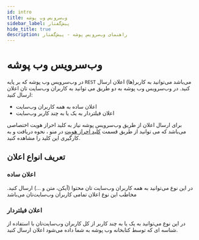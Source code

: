 ```yaml
---
id: intro
title: وب‌سرویس وب پوشه
sidebar_label: پیش‌گفتار
hide_title: true
description: راهنمای وب‌سرویس پوشه - پیش‌گفتار
---
```


# وب‌سرویس وب پوشه

در وب‌سرویس وب پوشه که بر پایه `REST` می‌باشد می‌توانید به کاربر(ها) اعلان ارسال کنید.
در وب‌سرویس وب پوشه به دو طریق می ‌توانید به کاربران وب‌سایت ‌تان اعلان ارسال کنید:
- اعلان ساده به همه کاربران وب‌سایت
- اعلان فیلتردار به یک یا به چند کاربر وب‌سایت

برای ارسال اعلان از طریق وب‌سرویس پوشه نیاز به کلید احراز هویت اختصاصی می‌باشد که می توانید از طریق قسمت [کلید احراز هویت](/docs/web-webservice/authentication) در منو ، نحوه دریافت و به کارگیری این کلید را مشاهده کنید.

## تعریف انواع اعلان

### اعلان ساده

در این نوع می‌توانید به همه کاربران وب‌سایت تان محتوا (آیکن، متن و ...) ارسال کنید.
مخاطب این نوع اعلان تمامی کاربران وب‌سایت‌تان می‌باشد

### اعلان فیلتردار

در این نوع می‌توانید به یک یا به چند کاربر از کل کاربران وب‌سایت‌تان با استفاده از شناسه ای که توسط کتابخانه وب پوشه به شما داده می‌شود اعلان ارسال کنید.